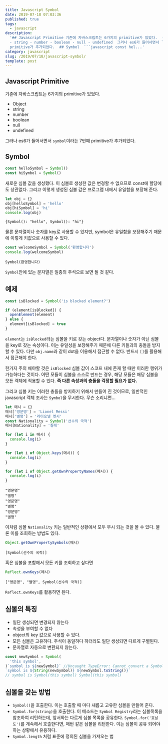```yaml
---
title: Javascript Symbol
date: 2019-07-18 07:03:36
published: true
tags:
  - javascript
description:
  '## Javascript Primitive 기존에 자바스크립트는 6가지의 primitive가 있었다.  - Object
  - string - number - boolean - null - undefined  그러나 es6가 들어서면서 `symbol`이라는 7번째
  primitive가 추가되었다.  ## Symbol  ```javascript const hel...'
category: javascript
slug: /2019/07/18/javascript-symbol/
template: post
---
```


## Javascript Primitive

기존에 자바스크립트는 6가지의 primitive가 있었다.

- Object
- string
- number
- boolean
- null
- undefined

그러나 es6가 들어서면서 `symbol`이라는 7번째 primitive가 추가되었다.

## Symbol

```javascript
const helloSymbol = Symbol()
const hiSymbol = Symbol()
```

새로운 심볼 값을 생성했다. 이 심볼로 생성한 값은 변경할 수 없으므로 const에 할당에도 상관없다. 그리고 이렇게 생성된 심볼 값은 프로그램 내에서 유일함을 보장해 준다.

```javascript
let obj = {}
obj[helloSymbol] = 'hello'
obj[hiSymbol] = 'hi'
console.log(obj)
```

```
{Symbol(): "hello", Symbol(): "hi"}
```

물론 문자열이나 숫자를 key로 사용할 수 있지만, symbol은 유일함을 보장해주기 때문에 이렇게 키값으로 사용할 수 있다.

```javascript
const welcomeSymbol = Symbol('환영합니다')
console.log(welcomeSymbol)
```

```
Symbol(환영합니다)
```

`Symbol`안에 있는 문자열은 일종의 주석으로 보면 될 것 같다.

## 예제

```javascript
const isBlocked = Symbol('is blocked element?')

if (element[isBlocked]) {
  openElement(element)
} else {
  element[isBlocked] = true
}
```

`element`는 `isBlocked`라는 심볼을 키로 갖는 object다. 문자열이나 숫자가 아닌 심볼을 key로 갖는 속성이다. 이는 유일성을 보장해주기 때문에 다른 키들과의 충돌을 방지할 수 있다. 다만 `obj.name`과 같이 dot을 이용해서 접근할 수 없다. 반드시 `[]`를 활용해서 접근해야 한다.

한가지 주의 해야할 것은 `isBlocked` 심볼 값이 스코프 내에 존재 할 때만 이러한 행위가 가능하다는 것이다. 어떤 모듈이 심볼을 스스로 만드는 경우, 해당 모듈은 해당 심볼을 모든 객체에 적용할 수 있다. **즉 다른 속성과의 충돌을 걱정할 필요가 없다.**

그리고 심볼 키는 이러한 충돌을 방지하기 위해서 만들어 진 것이므로, 일반적인 javascript 객체 조사는 `Symbol`을 무시한다. 무슨 소리냐면...

```javascript
let 메시 = {}
메시['영문명'] = 'Lionel Messi'
메시['별명'] = '라이오넬 멧시'
const Nationality = Symbol('선수의 국적')
메시[Nationality] = '칠레'

for (let i in 메시) {
  console.log(i)
}

for (let i of Object.keys(메시)) {
  console.log(i)
}

for (let i of Object.getOwnPropertyNames(메시)) {
  console.log(i)
}
```

```
"영문명"
"별명"
"영문명"
"별명"
"영문명"
"별명"
```

이처럼 심볼 `Nationality` 키는 일반적인 상황에서 모두 무시 되는 것을 볼 수 있다. 물론 이를 조회하는 방법도 있다.

```javascript
Object.getOwnPropertySymbols(메시)
```

```
[Symbol(선수의 국적)]
```

혹은 심볼을 포함해서 모든 키를 조회하고 싶다면

```javascript
Reflect.ownKeys(메시)
```

```
["영문명", "별명", Symbol(선수의 국적)]
```

`Reflect.ownKeys`를 활용하면 된다.

## 심볼의 특징

- 일단 생성되면 변경되지 않는다
- 속성을 부여할 수 없다
- object의 key 값으로 사용할 수 있다.
- 모든 심볼은 고유하다. 주석이 동일하다 하더라도 일단 생성되면 다르게 구별된다.
- 문자열로 자동으로 변환되지 않는다.

```javascript
const newSymbol = Symbol(
  'this symbol',
)`symbol is ${newSymbol}` //Uncaught TypeError: Cannot convert a Symbol value to a string
`symbol is ${String(newSymbol)} ${newSymbol.toString()}`
// symbol is Symbol(this symbol) Symbol(this symbol)
```

## 심볼을 갖는 방법

- `Symbol()`을 호출한다. 이는 호출할 때 마다 새롭고 고유한 심볼을 만들어 준다.
- `Symbol.for(string)`을 호출한다. 이 메소드는 `Symbol Registry`라는 심볼목록을 참조하여 리턴하는데, 앞서와는 다르게 심볼 목록을 공유한다. `Symbol.for('호날도')`를 계속해서 호출한다면, 매번 같은 심볼을 리턴한다. 이는 심볼이 공유 되어야 하는 상황에서 유용하다.
- `Symbol.length` 처럼 표준에 정의된 심볼을 가져오는 법
